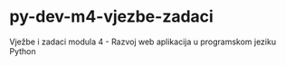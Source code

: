 # py-dev-m4-vjezbe-zadaci
Vježbe i zadaci modula 4 - Razvoj web aplikacija u programskom jeziku Python
